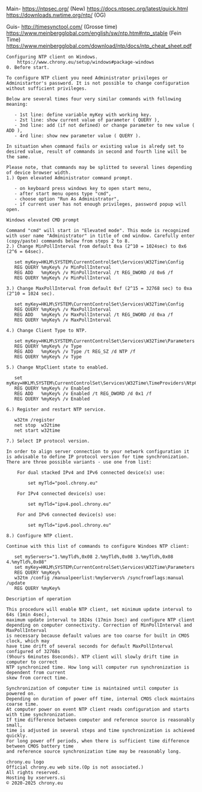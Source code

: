 Main-
https://ntpsec.org/    (New)
https://docs.ntpsec.org/latest/quick.html
    https://downloads.nwtime.org/ntp/    (OG)

Guis-
http://timesynctool.com/    (Grosse time)
https://www.meinbergglobal.com/english/sw/ntp.htm#ntp_stable    (Fein Time)
  https://www.meinbergglobal.com/download/ntp/docs/ntp_cheat_sheet.pdf   
 
    Configuring NTP client on Windows.    
        https://www.chrony.eu/setup/windows#package-windows
    0. Before start.    
        
    To configure NTP client you need Administrator privileges or Administartor's password. It is not possible to change configuration without sufficient privileges.    
        
    Below are several times four very similar commands with following meaning:    
        
       - 1st line: define variable myKey with working key.    
       - 2st line: show current value of parameter ( QUERY ),    
       - 3nd line: add (if not defined) or change parameter to new value ( ADD ),    
       - 4rd line: show new parameter value ( QUERY ).    
        
    In situation when command fails or existing value is alredy set to desired value, result of commands in second and fourth line will be the same.    
        
    Please note, that commands may be splitted to several lines depending of device browser width.    
    1.) Open elevated Administrator command prompt.    
        
       - on keyboard press windows key to open start menu,    
       - after start menu opens type "cmd",    
       - choose option "Run As Administrator",    
       - if current user has not enough privileges, password popup will open.    
        
    Windows elevated CMD prompt    
        
    Command "cmd" will start in "Elevated mode". This mode is recognized with user name "Administrator" in title of cmd window. Carefully enter (copy/paste) commands below from steps 2 to 8.    
    2.) Change MinPollInterval from default 0xa (2^10 = 1024sec) to 0x6 (2^6 = 64sec).    
        
       set myKey=HKLM\SYSTEM\CurrentControlSet\Services\W32Time\Config    
       REG QUERY %myKey% /v MinPollInterval    
       REG ADD   %myKey% /v MinPollInterval /t REG_DWORD /d 0x6 /f    
       REG QUERY %myKey% /v MinPollInterval    
        
    3.) Change MaxPollInterval from default 0xf (2^15 = 32768 sec) to 0xa (2^10 = 1024 sec).    
        
       set myKey=HKLM\SYSTEM\CurrentControlSet\Services\W32Time\Config    
       REG QUERY %myKey% /v MaxPollInterval    
       REG ADD   %myKey% /v MaxPollInterval /t REG_DWORD /d 0xa /f    
       REG QUERY %myKey% /v MaxPollInterval    
        
    4.) Change Client Type to NTP.    
        
       set myKey=HKLM\SYSTEM\CurrentControlSet\Services\W32Time\Parameters    
       REG QUERY %myKey% /v Type    
       REG ADD   %myKey% /v Type /t REG_SZ /d NTP /f    
       REG QUERY %myKey% /v Type    
        
    5.) Change NtpClient state to enabled.    
        
       set myKey=HKLM\SYSTEM\CurrentControlSet\Services\W32Time\TimeProviders\NtpClient    
       REG QUERY %myKey% /v Enabled    
       REG ADD   %myKey% /v Enabled /t REG_DWORD /d 0x1 /f    
       REG QUERY %myKey% /v Enabled    
        
    6.) Register and restart NTP service.    
        
       w32tm /register    
       net stop  w32time    
       net start w32time    
        
    7.) Select IP protocol version.    
        
    In order to align server connection to your network configuration it is advisable to define IP protocol version for time synchronization. There are three possible variants - use one from list:    
        
        For dual stacked IPv4 and IPv6 connected device(s) use:    
        
            set myTld="pool.chrony.eu"    
        
        For IPv4 connected device(s) use:    
        
            set myTld="ipv4.pool.chrony.eu"    
        
        For and IPv6 connected device(s) use:    
        
            set myTld="ipv6.pool.chrony.eu"    
        
    8.) Configure NTP client.    
        
    Continue with this list of commands to configure Windoes NTP client:    
        
       set myServers="1.%myTld%,0x08 2.%myTld%,0x08 3.%myTld%,0x08 4.%myTld%,0x08"    
       set myKey=HKLM\SYSTEM\CurrentControlSet\Services\W32Time\Parameters    
       REG QUERY %myKey%    
       w32tm /config /manualpeerlist:%myServers% /syncfromflags:manual /update    
       REG QUERY %myKey%    
        
    Description of operation    
        
    This procedure will enable NTP client, set minimum update interval to 64s (1min 4sec),     
    maximum update interval to 1024s (17min 3sec) and configure NTP client     
    depending on computer connectivity. Correction of MinPollInterval and MaxPollInterval     
    is necessary because default values are too coarse for built in CMOS clock, which may     
    have time drift of several seconds for default MaxPollInterval configured of 32768s     
    (9hours 6minutes 8seconds). NTP client will slowly drift time in computer to correct     
    NTP synchronized time. How long will computer run synchronization is dependent from current     
    skew from correct time.    
        
    Synchronization of computer time is maintained until computer is powered on.     
    Depending on duration of power off time, internal CMOS clock maintains coarse time.     
    At computer power on event NTP client reads configuration and starts with time synchronization.     
    If time difference between computer and reference source is reasonably small,     
    time is adjusted in several steps and time synchronization is achieved quickly.     
    For long power off periods, when there is sufficient time difference between CMOS battery time     
    and reference source synchronization time may be reasonably long.    
        
    chrony.eu logo    
    Official chrony.eu web site.(Op is not associated.)    
    All rights reserved.    
    Hosting by xservers.si    
    © 2020-2025 chrony.eu    
